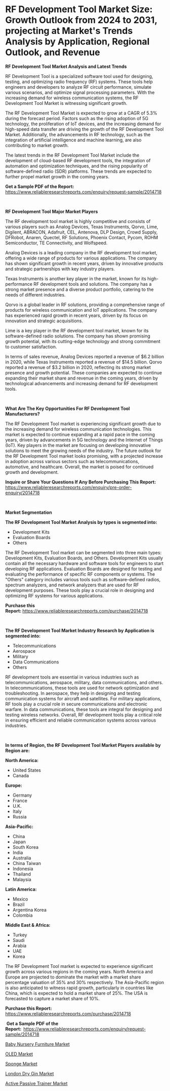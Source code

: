 <p><h1>RF Development Tool Market Size: Growth Outlook from 2024 to 2031, projecting at Market's Trends Analysis by Application, Regional Outlook, and Revenue</h1></p><p><strong>RF Development Tool Market Analysis and Latest Trends</strong></p>
<p><p>RF Development Tool is a specialized software tool used for designing, testing, and optimizing radio frequency (RF) systems. These tools help engineers and developers to analyze RF circuit performance, simulate various scenarios, and optimize signal processing parameters. With the increasing demand for wireless communication systems, the RF Development Tool Market is witnessing significant growth.</p><p>The RF Development Tool Market is expected to grow at a CAGR of 5.3% during the forecast period. Factors such as the rising adoption of 5G technology, the proliferation of IoT devices, and the increasing demand for high-speed data transfer are driving the growth of the RF Development Tool Market. Additionally, the advancements in RF technology, such as the integration of artificial intelligence and machine learning, are also contributing to market growth.</p><p>The latest trends in the RF Development Tool Market include the development of cloud-based RF development tools, the integration of automation and optimization techniques, and the rising popularity of software-defined radio (SDR) platforms. These trends are expected to further propel market growth in the coming years.</p></p>
<p><strong>Get a Sample PDF of the Report:&nbsp;</strong> <a href="https://www.reliableresearchreports.com/enquiry/request-sample/2014718">https://www.reliableresearchreports.com/enquiry/request-sample/2014718</a></p>
<p>&nbsp;</p>
<p><strong>RF Development Tool Major Market Players</strong></p>
<p><p>The RF development tool market is highly competitive and consists of various players such as Analog Devices, Texas Instruments, Qorvo, Lime, Digilent, ABRACON, Adafruit, CEL, Antenova, DLP Design, Crowd Supply, DFRobot, Anaren, Quectel, RF Solutions, Phoenix Contact, Pycom, ROHM Semiconductor, TE Connectivity, and Wolfspeed.</p><p>Analog Devices is a leading company in the RF development tool market, offering a wide range of products for various applications. The company has shown significant growth in recent years, driven by innovative products and strategic partnerships with key industry players.</p><p>Texas Instruments is another key player in the market, known for its high-performance RF development tools and solutions. The company has a strong market presence and a diverse product portfolio, catering to the needs of different industries.</p><p>Qorvo is a global leader in RF solutions, providing a comprehensive range of products for wireless communication and IoT applications. The company has experienced rapid growth in recent years, driven by its focus on innovation and strategic acquisitions.</p><p>Lime is a key player in the RF development tool market, known for its software-defined radio solutions. The company has shown promising growth potential, with its cutting-edge technology and strong commitment to customer satisfaction.</p><p>In terms of sales revenue, Analog Devices reported a revenue of $6.2 billion in 2020, while Texas Instruments reported a revenue of $14.5 billion. Qorvo reported a revenue of $3.2 billion in 2020, reflecting its strong market presence and growth potential. These companies are expected to continue expanding their market share and revenue in the coming years, driven by technological advancements and increasing demand for RF development tools.</p></p>
<p>&nbsp;</p>
<p><strong>What Are The Key Opportunities For RF Development Tool Manufacturers?</strong></p>
<p><p>The RF Development Tool market is experiencing significant growth due to the increasing demand for wireless communication technologies. This market is expected to continue expanding at a rapid pace in the coming years, driven by advancements in 5G technology and the Internet of Things (IoT). Key players in the market are focusing on developing innovative solutions to meet the growing needs of the industry. The future outlook for the RF Development Tool market looks promising, with a projected increase in adoption across various sectors such as telecommunications, automotive, and healthcare. Overall, the market is poised for continued growth and development.</p></p>
<p><strong>Inquire or Share Your Questions If Any Before Purchasing This Report:</strong> <a href="https://www.reliableresearchreports.com/enquiry/pre-order-enquiry/2014718">https://www.reliableresearchreports.com/enquiry/pre-order-enquiry/2014718</a></p>
<p>&nbsp;</p>
<p><strong>Market Segmentation</strong></p>
<p><strong>The RF Development Tool Market Analysis by types is segmented into:</strong></p>
<p><ul><li>Development Kits</li><li>Evaluation Boards</li><li>Others</li></ul></p>
<p><p>The RF Development Tool market can be segmented into three main types: Development Kits, Evaluation Boards, and Others. Development Kits usually contain all the necessary hardware and software tools for engineers to start developing RF applications. Evaluation Boards are designed for testing and evaluating the performance of specific RF components or systems. The "Others" category includes various tools such as software-defined radios, spectrum analyzers, and network analyzers that are used for RF development purposes. These tools play a crucial role in designing and optimizing RF systems for various applications.</p></p>
<p><strong>Purchase this Report:&nbsp;</strong><a href="https://www.reliableresearchreports.com/purchase/2014718">https://www.reliableresearchreports.com/purchase/2014718</a></p>
<p>&nbsp;</p>
<p><strong>The RF Development Tool Market Industry Research by Application is segmented into:</strong></p>
<p><ul><li>Telecommunications</li><li>Aerospace</li><li>Military</li><li>Data Communications</li><li>Others</li></ul></p>
<p><p>RF development tools are essential in various industries such as telecommunications, aerospace, military, data communications, and others. In telecommunications, these tools are used for network optimization and troubleshooting. In aerospace, they help in designing and testing communication systems for aircraft and satellites. For military applications, RF tools play a crucial role in secure communications and electronic warfare. In data communications, these tools are integral for designing and testing wireless networks. Overall, RF development tools play a critical role in ensuring efficient and reliable communication systems across various industries.</p></p>
<p>&nbsp;</p>
<p><strong>In terms of Region, the RF Development Tool Market Players available by Region are:</strong></p>
<p>
    <p> <strong> North America: </strong>
        <ul>
            <li>United States</li>
            <li>Canada</li>
        </ul>
        </p> 
    <p> <strong> Europe: </strong>
        <ul>
            <li>Germany</li>
            <li>France</li>
            <li>U.K.</li>
            <li>Italy</li>
            <li>Russia</li>
        </ul>
        </p> 
    <p> <strong> Asia-Pacific: </strong>
        <ul>
            <li>China</li>
            <li>Japan</li>
            <li>South Korea</li>
            <li>India</li>
            <li>Australia</li>
            <li>China Taiwan</li>
            <li>Indonesia</li>
            <li>Thailand</li>
            <li>Malaysia</li>
        </ul>
        </p> 
    <p> <strong> Latin America: </strong>
        <ul>
            <li>Mexico</li>
            <li>Brazil</li>
            <li>Argentina Korea</li>
            <li>Colombia</li>
        </ul>
        </p> 
    <p> <strong> Middle East & Africa: </strong>
        <ul>
            <li>Turkey</li>
            <li>Saudi</li>
            <li>Arabia</li>
            <li>UAE</li>
            <li>Korea</li>
        </ul>
    </p>
    </p>
<p><p>The RF Development Tool market is expected to experience significant growth across various regions in the coming years. North America and Europe are projected to dominate the market with a market share percentage valuation of 35% and 30% respectively. The Asia-Pacific region is also anticipated to witness rapid growth, particularly in countries like China, which is expected to hold a market share of 25%. The USA is forecasted to capture a market share of 10%.</p></p>
<p><strong>Purchase this Report: </strong><a href="https://www.reliableresearchreports.com/purchase/2014718">https://www.reliableresearchreports.com/purchase/2014718</a></p>
<p>&nbsp;<strong>Get a Sample PDF of the Report:&nbsp;&nbsp;</strong><a href="https://www.reliableresearchreports.com/enquiry/request-sample/2014718">https://www.reliableresearchreports.com/enquiry/request-sample/2014718</a></p>
<p><strong></strong></p>
<p><p><a href="https://automatic-knee-4c7.notion.site/Baby-Nursery-Furniture-Market-Size-Market-Trends-and-Growth-Outlook-forecasted-for-period-from-202-4f6eb89389fb4e6a93fd44fd3235729b">Baby Nursery Furniture Market</a></p><p><a href="https://view.publitas.com/reportprime-1/oled-market-offers-provide-insightful-data-for-the-time-period-from-2024-to-2031-and-also-provide-analysis-based-on-application-type-and-region/">OLED Market</a></p><p><a href="https://view.publitas.com/reportprime-1/sponge-market-provides-a-comprehensive-analysis-including-a-macro-overview-of-the-market-as-well-as-micro-details-such-as-market-size-and-competitive-landscape/">Sponge Market</a></p><p><a href="https://sulfuric-clavicle-d39.notion.site/London-Dry-Gin-Market-Analysis-Examines-its-Scope-on-Growth-Opportunities-and-Forecasted-Trends-Spa-ef3a794184e54f7198c3c3eb3eba9148">London Dry Gin Market</a></p><p><a href="https://automatic-knee-4c7.notion.site/Active-Passive-Trainer-Market-Size-Market-Trends-and-Growth-Outlook-forecasted-for-period-from-202-bb44a5e805ea42cc82965950ae26e461">Active Passive Trainer Market</a></p></p>